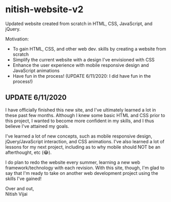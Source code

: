 # nitish-website-v2

Updated website created from scratch in HTML, CSS, JavaScript, and jQuery.

Motivation:
  - To gain HTML, CSS, and other web dev. skills by creating a website from scratch
  - Simplify the current website with a design I've envisioned with CSS
  - Enhance the user experience with mobile responsive design and JavaScript animations
  - Have fun in the process! (UPDATE 6/11/2020: I did have fun in the process!)

## UPDATE 6/11/2020

I have officially finished this new site, and I've ultimately learned a lot in these past few months. Although I knew some basic HTML and CSS prior to this project, I wanted to become more confident in my skills, and I thus believe I've attained my goals.

I've learned a lot of new concepts, such as mobile responsive design, jQuery/JavaScript interaction, and CSS animations. I've also learned a lot of lessons for my next project, including as to why mobile should NOT be an afterthought, etc (😂).

I do plan to redo the website every summer, learning a new web framework/technology with each revision. With this site, though, I'm glad to say that I'm ready to take on another web development project using the skills I've gained!

Over and out,<br/>
Nitish Vijai

